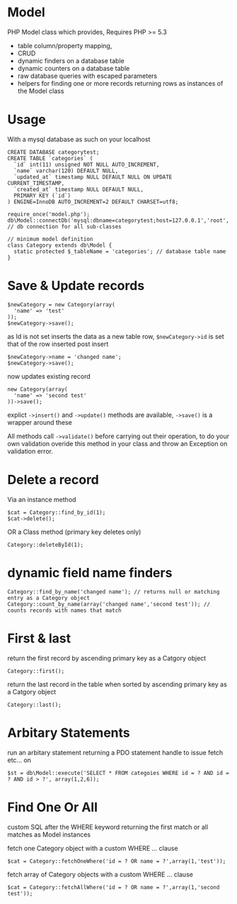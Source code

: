 Model
=====

PHP Model class which provides, Requires PHP >= 5.3

* table column/property mapping,
* CRUD
* dynamic finders on a database table
* dynamic counters on a database table
* raw database queries with escaped parameters
* helpers for finding one or more records returning rows as instances of the Model class

Usage
=====

With a mysql database as such on your localhost

    CREATE DATABASE categorytest;
    CREATE TABLE `categories` (
      `id` int(11) unsigned NOT NULL AUTO_INCREMENT,
      `name` varchar(120) DEFAULT NULL,
      `updated_at` timestamp NULL DEFAULT NULL ON UPDATE CURRENT_TIMESTAMP,
      `created_at` timestamp NULL DEFAULT NULL,
      PRIMARY KEY (`id`)
    ) ENGINE=InnoDB AUTO_INCREMENT=2 DEFAULT CHARSET=utf8;

    require_once('model.php');
    db\Model::connectDb('mysql:dbname=categorytest;host=127.0.0.1','root','');    // db connection for all sub-classes

    // minimum model definition
    class Category extends db\Model {
      static protected $_tableName = 'categories'; // database table name
    }

Save & Update records
=====================

    $newCategory = new Category(array(
      'name' => 'test'
    ));
    $newCategory->save();

as Id is not set inserts the data as a new table row, `$newCategory->id` is set that of the row inserted post insert

    $newCategory->name = 'changed name';
    $newCategory->save();

now updates existing record

    new Category(array(
      'name' => 'second test'
    ))->save();
    
explict `->insert()` and `->update()` methods are available, `->save()` is a wrapper around these

All methods call `->validate()` before carrying out their operation, to do your own validation overide this method in your class and throw an Exception on validation error.

Delete a record
===============

Via an instance method

    $cat = Category::find_by_id(1);
    $cat->delete();

OR a Class method (primary key deletes only)

    Category::deleteById(1);

dynamic field name finders
==========================

    Category::find_by_name('changed name'); // returns null or matching entry as a Category object
    Category::count_by_name(array('changed name','second test')); // counts records with names that match

First & last
============

return the first record by ascending primary key as a Catgory object

    Category::first();

return the last record in the table when sorted by ascending primary key as a Catgory object

    Category::last();

Arbitary Statements
===================

run an arbitary statement returning a PDO statement handle to issue fetch etc... on

    $st = db\Model::execute('SELECT * FROM categoies WHERE id = ? AND id = ? AND id > ?', array(1,2,6));

Find One Or All
===============

custom SQL after the WHERE keyword returning the first match or all matches as Model instances

fetch one Category object with a custom WHERE ... clause

    $cat = Category::fetchOneWhere('id = ? OR name = ?',array(1,'test'));

fetch array of Category objects with a custom WHERE ... clause

    $cat = Category::fetchAllWhere('id = ? OR name = ?',array(1,'second test'));

